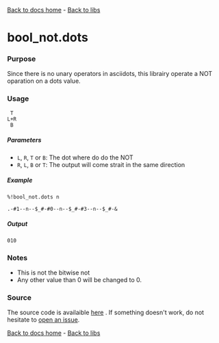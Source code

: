 [Back to docs home](../index.md) - [Back to libs](index.md#simple-operations-on-dots)

# bool_not.dots

### Purpose
Since there is no unary operators in asciidots, this librairy operate a NOT oparation on a dots value. 

### Usage
    
     T
    L+R
     B

##### Parameters
- `L`, `R`, `T` or `B`: The dot where do do the NOT 
- `R`, `L`, `B` or `T`: The output will come strait in the same direction

##### Example

    %!bool_not.dots n

    .-#1--n--$_#-#0--n--$_#-#3--n--$_#-&

##### Output

    010

### Notes
- This is not the bitwise not
- Any other value than 0 will be changed to 0.

### Source 
The source code is availaible [here](https://github.com/aaronduino/asciidots/blob/master/dots/libs/bool_not.dots)
. If something doesn't work, do not hesitate to [open an issue](https://github.com/aaronduino/asciidots/issues/new?title=Bug%20in%20bool_not%20librairy:%20).

[Back to docs home](../index.md) - [Back to libs](index.md#simple-operations-on-dots)
